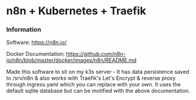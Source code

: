 # n8n + Kubernetes + Traefik

### Information

Software: https://n8n.io/

Docker Documentation: https://github.com/n8n-io/n8n/blob/master/docker/images/n8n/README.md

Made this software to sit on my k3s server - It has data persistence saved to /srv/n8n & also works with Traefik's Let's Encrypt & reverse proxy through ingress.yaml which you can replace with your own. It uses the default sqlite database but can be motified with the above documentation. 
